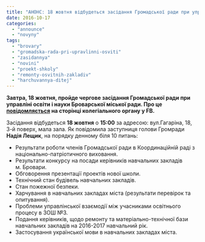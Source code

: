 ```yaml
---
title: "АНОНС: 18 жовтня відбудеться засідання Громадської ради при управлінні освіти"
date: 2016-10-17
categories: 
  - "announce"
  - "novyny"
tags: 
  - "brovary"
  - "gromadska-rada-pri-upravlinni-osviti"
  - "zasidannya"
  - "novini"
  - "proekt-shkoly"
  - "remonty-osvitnih-zakladiv"
  - "harchuvannya-ditej"
---
```


**Завтра, 18 жовтня, пройде чергове засідання Громадської ради при управліні освіти і науки Броварської міської ради. Про це [повідомляється](https://www.facebook.com/gromadska.rada.osvita/posts/1835645993337657) на сторінці колегіального органу у FB.**

Засідання відбудеться **18 жовтня** о **15:00** за адресою: вул.Гагаріна, 18, 3-й поверх, мала зала. Як повідомила заступниця голови Громради **Надія Лещик**, на порядку денному біля 10 питань:

- Результати роботи членів Громадської ради в Координаційній раді з національно-патріотичного виховання.
- Результати конкурсу на посади керівників навчальних закладів м. Бровари.
- Обговорення презентації проектів нової школи.
- Технічний стан будівель навчальних закладів.
- Стан пожежної безпеки.
- Харчування в навчальних закладах міста (результати перевірок та опитування).
- Проблеми управлінської взаємодії між учасниками освітнього процесу в ЗОШ №3.
- Подання керівників, щодо ремонту та матеріально-технічної бази навчальних закладів на 2016-2017 навчальний рік.
- Застосування української мови в навчальних закладах міста.
